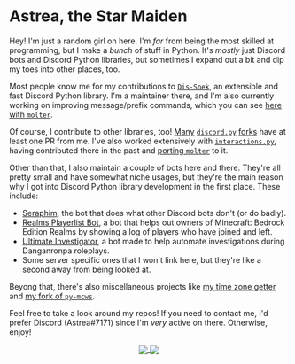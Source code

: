 # Astrea, the Star Maiden

Hey! I'm just a random girl on here. I'm *far* from being the most skilled at programming, but I make a *bunch* of stuff in Python. It's *mostly* just Discord bots and Discord Python libraries, but sometimes I expand out a bit and dip my toes into other places, too.

Most people know me for my contributions to [`Dis-Snek`](https://github.com/Discord-Snake-Pit/Dis-Snek), an extensible and fast Discord Python library. I'm a maintainer there, and I'm also currently working on improving message/prefix commands, which you can see [here with `molter`](https://github.com/Discord-Snake-Pit/molter).

Of course, I contribute to other libraries, too! [Many](https://github.com/Pycord-Development/pycord/pull/63) [`discord.py`](https://github.com/nextcord/nextcord/pull/147) [forks](https://github.com/iDevision/enhanced-discord.py/pull/52) have at least one PR from me. I've also worked extensively with [`interactions.py`](https://github.com/interactions-py/library), having contributed there in the past and [porting `molter`](https://github.com/interactions-py/molter) to it.

Other than that, I also maintain a couple of bots here and there. They're all pretty small and have somewhat niche usages, but they're the main reason why I got into Discord Python library development in the first place.
These include:
- [Seraphim](https://github.com/Astrea49/Seraphim-Bot), the bot that does what other Discord bots don't (or do badly).
- [Realms Playerlist Bot](https://github.com/Astrea49/RealmsPlayerlistBot), a bot that helps out owners of Minecraft: Bedrock Edition Realms by showing a log of players who have joined and left.
- [Ultimate Investigator](https://github.com/Astrea49/UltimateInvestigator), a bot made to help automate investigations during Danganronpa roleplays.
- Some server specific ones that I won't link here, but they're like a second away from being looked at.

Beyong that, there's also miscellaneous projects like [my time zone getter](https://github.com/Astrea49/GetTimeZone) and [my fork of `py-mcws`](https://github.com/Astrea49/py-mcws).

Feel free to take a look around my repos! If you need to contact me, I'd prefer Discord (Astrea#7171) since I'm *very* active on there. Otherwise, enjoy!

<p align="center">
  <a href="https://github.com/Astrea49">
    <img align="center" src="https://github-readme-stats.vercel.app/api?username=Astrea49&show_icons=true&hide_rank=true&theme=dark" />
  </a>
  <a href="https://github.com/Astrea49">
    <img align="center" src="https://github-readme-stats.vercel.app/api/top-langs/?username=Astrea49&layout=compact&exclude_repo=DH-Season-6-Archive,PD-Season-1-Archive,PD-Season-2-Archive,DH-Season-7-Archive,DH-Season-8-Archive,DHGeneralArchive,PD-Season-3-Archive,MD-Season-1-Archive,DH-Season-9-Archive&theme=dark" />
  </a>
</p>
